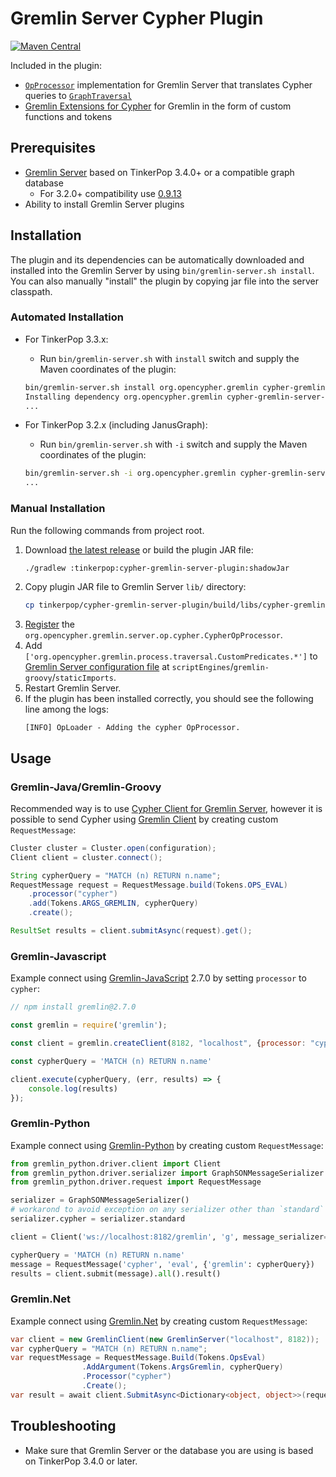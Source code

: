 # Gremlin Server Cypher Plugin

[![Maven Central](https://maven-badges.herokuapp.com/maven-central/org.opencypher.gremlin/cypher-gremlin-server-plugin/badge.svg?style=shield)](https://maven-badges.herokuapp.com/maven-central/org.opencypher.gremlin/cypher-gremlin-server-plugin)

Included in the plugin:

- [`OpProcessor`](https://tinkerpop.apache.org/docs/current/reference/#opprocessor-configurations) implementation for Gremlin Server that translates Cypher queries to [`GraphTraversal`](https://tinkerpop.apache.org/docs/current/reference/#traversal)
- [Gremlin Extensions for Cypher](../cypher-gremlin-extensions) for Gremlin in the form of custom functions and tokens

## Prerequisites

- [Gremlin Server](https://tinkerpop.apache.org/) based on TinkerPop 3.4.0+ or a compatible graph database
  - For 3.2.0+ compatibility use [0.9.13](https://github.com/opencypher/cypher-for-gremlin/releases/tag/v0.9.13)
- Ability to install Gremlin Server plugins

## Installation

The plugin and its dependencies can be automatically downloaded and installed into the Gremlin Server by using `bin/gremlin-server.sh install`. You can also manually "install" the plugin by copying jar file into the server classpath.

### Automated Installation

* For TinkerPop 3.3.x:
  - Run `bin/gremlin-server.sh` with `install` switch and supply the Maven coordinates of the plugin:

  ```sh
  bin/gremlin-server.sh install org.opencypher.gremlin cypher-gremlin-server-plugin 1.0.0
  Installing dependency org.opencypher.gremlin cypher-gremlin-server-plugin 1.0.0
  ...
  ```
* For TinkerPop 3.2.x (including JanusGraph):
  - Run `bin/gremlin-server.sh` with `-i` switch and supply the Maven coordinates of the plugin:
  ```sh
  bin/gremlin-server.sh -i org.opencypher.gremlin cypher-gremlin-server-plugin 0.9.13
  ...
  ```
  
### Manual Installation

Run the following commands from project root.

1. Download [the latest release](https://github.com/opencypher/cypher-for-gremlin/releases) or build the plugin JAR file:
   ```sh
   ./gradlew :tinkerpop:cypher-gremlin-server-plugin:shadowJar
   ```
1. Copy plugin JAR file to Gremlin Server `lib/` directory:
   ```sh
   cp tinkerpop/cypher-gremlin-server-plugin/build/libs/cypher-gremlin-server-plugin-*-all.jar /path/to/gremlin-server/lib/
   ```
1. [Register](https://tinkerpop.apache.org/docs/current/reference/#opprocessor-configurations) the `org.opencypher.gremlin.server.op.cypher.CypherOpProcessor`.
1. Add `['org.opencypher.gremlin.process.traversal.CustomPredicates.*']` to [Gremlin Server configuration file](https://tinkerpop.apache.org/docs/current/reference/#_configuring_2) at `scriptEngines`/`gremlin-groovy`/`staticImports`.
1. Restart Gremlin Server.
1. If the plugin has been installed correctly, you should see the following line among the logs:
   ```
   [INFO] OpLoader - Adding the cypher OpProcessor.
   ```
   
## Usage

### Gremlin-Java/Gremlin-Groovy

Recommended way is to use [Cypher Client for Gremlin Server](https://github.com/opencypher/cypher-for-gremlin/tree/master/tinkerpop/cypher-gremlin-server-client),
however it is possible to send Cypher using [Gremlin Client](http://tinkerpop.apache.org/docs/current/reference/#gremlin-java) by creating custom `RequestMessage`:

<!-- [freshReadmeSource](../../testware/integration-tests/src/test/java/org/opencypher/gremlin/snippets/CypherGremlinServerClientSnippets.java#gremlinClient) -->
```java
Cluster cluster = Cluster.open(configuration);
Client client = cluster.connect();

String cypherQuery = "MATCH (n) RETURN n.name";
RequestMessage request = RequestMessage.build(Tokens.OPS_EVAL)
    .processor("cypher")
    .add(Tokens.ARGS_GREMLIN, cypherQuery)
    .create();

ResultSet results = client.submitAsync(request).get();
```

### Gremlin-Javascript

Example connect using [Gremlin-JavaScript](http://tinkerpop.apache.org/docs/current/reference/#gremlin-javascript) 2.7.0 by setting `processor` to `cypher`:

<!-- [freshReadmeSource](../../testware/integration-tests/src/test/resources/snippets/gremlin-javascript.js) -->
```js
// npm install gremlin@2.7.0

const gremlin = require('gremlin');

const client = gremlin.createClient(8182, "localhost", {processor: "cypher"})

const cypherQuery = 'MATCH (n) RETURN n.name'

client.execute(cypherQuery, (err, results) => {
    console.log(results)
});

```

### Gremlin-Python

Example connect using [Gremlin-Python](http://tinkerpop.apache.org/docs/current/reference/#gremlin-python) by creating custom `RequestMessage`:

<!-- [freshReadmeSource](../../testware/integration-tests/src/test/resources/snippets/gremlin-python.py#example) -->
```python
from gremlin_python.driver.client import Client
from gremlin_python.driver.serializer import GraphSONMessageSerializer
from gremlin_python.driver.request import RequestMessage

serializer = GraphSONMessageSerializer()
# workarond to avoid exception on any serializer other than `standard` or `traversal`:
serializer.cypher = serializer.standard

client = Client('ws://localhost:8182/gremlin', 'g', message_serializer=serializer)

cypherQuery = 'MATCH (n) RETURN n.name'
message = RequestMessage('cypher', 'eval', {'gremlin': cypherQuery})
results = client.submit(message).all().result()
```

### Gremlin.Net

Example connect using [Gremlin.Net](http://tinkerpop.apache.org/docs/current/reference/#gremlin-DotNet) by creating custom `RequestMessage`:

<!-- [freshReadmeSource](../../testware/integration-tests/src/test/resources/snippets/gremlin-dotnet.cs#example) -->
```csharp
var client = new GremlinClient(new GremlinServer("localhost", 8182));
var cypherQuery = "MATCH (n) RETURN n.name";
var requestMessage = RequestMessage.Build(Tokens.OpsEval)
                .AddArgument(Tokens.ArgsGremlin, cypherQuery)
                .Processor("cypher")
                .Create();
var result = await client.SubmitAsync<Dictionary<object, object>>(requestMessage);
```
   

## Troubleshooting

- Make sure that Gremlin Server or the database you are using is based on TinkerPop 3.4.0 or later.
